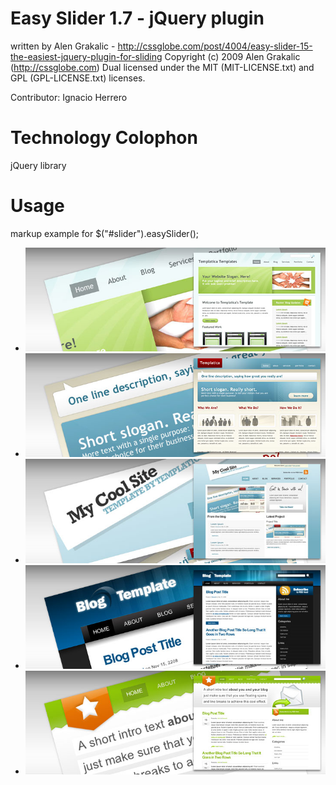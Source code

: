 Easy Slider 1.7 - jQuery plugin
===============================

written by Alen Grakalic - http://cssglobe.com/post/4004/easy-slider-15-the-easiest-jquery-plugin-for-sliding
Copyright (c) 2009 Alen Grakalic (http://cssglobe.com)
Dual licensed under the MIT (MIT-LICENSE.txt) and GPL (GPL-LICENSE.txt) licenses.

Contributor: Ignacio Herrero

Technology Colophon
===================
jQuery library


Usage
=====
markup example for $("#slider").easySlider();

<div id="slider">
  <ul>
  <li><img src="images/01.jpg" alt="" /></li>
  <li><img src="images/02.jpg" alt="" /></li>
  <li><img src="images/03.jpg" alt="" /></li>
  <li><img src="images/04.jpg" alt="" /></li>
  <li><img src="images/05.jpg" alt="" /></li>
  </ul>
</div>
